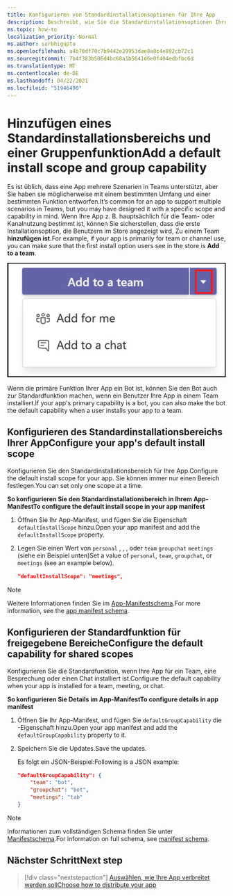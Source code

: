 ```yaml
---
title: Konfigurieren von Standardinstallationsoptionen für Ihre App
description: Beschreibt, wie Sie die Standardinstallationsoptionen Ihrer App angeben.
ms.topic: how-to
localization_priority: Normal
ms.author: surbhigupta
ms.openlocfilehash: a4b70df70c7b9442e29953dae8a8c4e892cb72c1
ms.sourcegitcommit: 7b4f383b506d4bc68a1b5641d6e0f404edbfbc6d
ms.translationtype: MT
ms.contentlocale: de-DE
ms.lasthandoff: 04/22/2021
ms.locfileid: "51946490"
---
```

# <a name="add-a-default-install-scope-and-group-capability"></a><span data-ttu-id="584dd-103">Hinzufügen eines Standardinstallationsbereichs und einer Gruppenfunktion</span><span class="sxs-lookup"><span data-stu-id="584dd-103">Add a default install scope and group capability</span></span>

<span data-ttu-id="584dd-104">Es ist üblich, dass eine App mehrere Szenarien in Teams unterstützt, aber Sie haben sie möglicherweise mit einem bestimmten Umfang und einer bestimmten Funktion entworfen.</span><span class="sxs-lookup"><span data-stu-id="584dd-104">It’s common for an app to support multiple scenarios in Teams, but you may have designed it with a specific scope and capability in mind.</span></span> <span data-ttu-id="584dd-105">Wenn Ihre App z. B. hauptsächlich für die Team- oder Kanalnutzung bestimmt ist, können Sie sicherstellen, dass die erste Installationsoption, die Benutzern im Store angezeigt wird, Zu einem Team **hinzufügen ist.**</span><span class="sxs-lookup"><span data-stu-id="584dd-105">For example, if your app is primarily for team or channel use, you can make sure that the first install option users see in the store is **Add to a team**.</span></span>

![Eine App hinzufügen](../../assets/images/compose-extensions/addanapp.png)

<span data-ttu-id="584dd-107">Wenn die primäre Funktion Ihrer App ein Bot ist, können Sie den Bot auch zur Standardfunktion machen, wenn ein Benutzer Ihre App in einem Team installiert.</span><span class="sxs-lookup"><span data-stu-id="584dd-107">If your app's primary capability is a bot, you can also make the bot the default capability when a user installs your app to a team.</span></span> 

## <a name="configure-your-apps-default-install-scope"></a><span data-ttu-id="584dd-108">Konfigurieren des Standardinstallationsbereichs Ihrer App</span><span class="sxs-lookup"><span data-stu-id="584dd-108">Configure your app's default install scope</span></span>

<span data-ttu-id="584dd-109">Konfigurieren Sie den Standardinstallationsbereich für Ihre App.</span><span class="sxs-lookup"><span data-stu-id="584dd-109">Configure the default install scope for your app.</span></span> <span data-ttu-id="584dd-110">Sie können immer nur einen Bereich festlegen.</span><span class="sxs-lookup"><span data-stu-id="584dd-110">You can set only one scope at a time.</span></span>

<span data-ttu-id="584dd-111">**So konfigurieren Sie den Standardinstallationsbereich in Ihrem App-Manifest**</span><span class="sxs-lookup"><span data-stu-id="584dd-111">**To configure the default install scope in your app manifest**</span></span>

1. <span data-ttu-id="584dd-112">Öffnen Sie Ihr App-Manifest, und fügen Sie die Eigenschaft `defaultInstallScope` hinzu.</span><span class="sxs-lookup"><span data-stu-id="584dd-112">Open your app manifest and add the `defaultInstallScope` property.</span></span>
2. <span data-ttu-id="584dd-113">Legen Sie einen Wert von `personal` , , , oder `team` `groupchat` `meetings` (siehe ein Beispiel unten)</span><span class="sxs-lookup"><span data-stu-id="584dd-113">Set a value of `personal`, `team`, `groupchat`, or `meetings` (see an example below).</span></span>

    ```json
    "defaultInstallScope": "meetings",
    ```

> [!NOTE]
> <span data-ttu-id="584dd-114">Weitere Informationen finden Sie im [App-Manifestschema](~/resources/schema/manifest-schema.md).</span><span class="sxs-lookup"><span data-stu-id="584dd-114">For more information, see the [app manifest schema](~/resources/schema/manifest-schema.md).</span></span>

## <a name="configure-the-default-capability-for-shared-scopes"></a><span data-ttu-id="584dd-115">Konfigurieren der Standardfunktion für freigegebene Bereiche</span><span class="sxs-lookup"><span data-stu-id="584dd-115">Configure the default capability for shared scopes</span></span>

<span data-ttu-id="584dd-116">Konfigurieren Sie die Standardfunktion, wenn Ihre App für ein Team, eine Besprechung oder einen Chat installiert ist.</span><span class="sxs-lookup"><span data-stu-id="584dd-116">Configure the default capability when your app is installed for a team, meeting, or chat.</span></span>

<span data-ttu-id="584dd-117">**So konfigurieren Sie Details im App-Manifest**</span><span class="sxs-lookup"><span data-stu-id="584dd-117">**To configure details in app manifest**</span></span>

1. <span data-ttu-id="584dd-118">Öffnen Sie Ihr App-Manifest, und fügen Sie `defaultGroupCapability` die -Eigenschaft hinzu.</span><span class="sxs-lookup"><span data-stu-id="584dd-118">Open your app manifest and add the `defaultGroupCapability` property to it.</span></span>
2. <span data-ttu-id="584dd-119">Speichern Sie die Updates.</span><span class="sxs-lookup"><span data-stu-id="584dd-119">Save the updates.</span></span>

    <span data-ttu-id="584dd-120">Es folgt ein JSON-Beispiel:</span><span class="sxs-lookup"><span data-stu-id="584dd-120">Following is a JSON example:</span></span>

    ```json
    "defaultGroupCapability": {
        "team": "bot",
        "groupchat": "bot",
        "meetings": "tab"
    }
    ```
> [!NOTE]
> <span data-ttu-id="584dd-121">Informationen zum vollständigen Schema finden Sie unter [Manifestschema](~/resources/schema/manifest-schema.md).</span><span class="sxs-lookup"><span data-stu-id="584dd-121">For information on full schema, see [manifest schema](~/resources/schema/manifest-schema.md).</span></span>

## <a name="next-step"></a><span data-ttu-id="584dd-122">Nächster Schritt</span><span class="sxs-lookup"><span data-stu-id="584dd-122">Next step</span></span>

> [!div class="nextstepaction"]
> [<span data-ttu-id="584dd-123">Auswählen, wie Ihre App verbreitet werden soll</span><span class="sxs-lookup"><span data-stu-id="584dd-123">Choose how to distribute your app</span></span>](overview.md)
